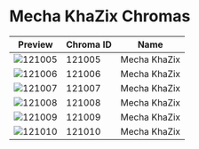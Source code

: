 # Mecha KhaZix Chromas



| Preview | Chroma ID | Name |
|---------|-----------|------|
| ![121005](https://raw.communitydragon.org/latest/plugins/rcp-be-lol-game-data/global/default/v1/champion-chroma-images/121/121005.png) | 121005 | Mecha KhaZix |
| ![121006](https://raw.communitydragon.org/latest/plugins/rcp-be-lol-game-data/global/default/v1/champion-chroma-images/121/121006.png) | 121006 | Mecha KhaZix |
| ![121007](https://raw.communitydragon.org/latest/plugins/rcp-be-lol-game-data/global/default/v1/champion-chroma-images/121/121007.png) | 121007 | Mecha KhaZix |
| ![121008](https://raw.communitydragon.org/latest/plugins/rcp-be-lol-game-data/global/default/v1/champion-chroma-images/121/121008.png) | 121008 | Mecha KhaZix |
| ![121009](https://raw.communitydragon.org/latest/plugins/rcp-be-lol-game-data/global/default/v1/champion-chroma-images/121/121009.png) | 121009 | Mecha KhaZix |
| ![121010](https://raw.communitydragon.org/latest/plugins/rcp-be-lol-game-data/global/default/v1/champion-chroma-images/121/121010.png) | 121010 | Mecha KhaZix |